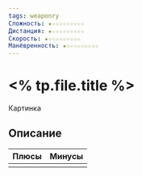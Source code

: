 ```yaml
---
tags: weaponry
Сложность: ★☆☆☆☆☆☆☆☆☆
Дистанция: ★☆☆☆☆☆☆☆☆☆
Скорость: ★☆☆☆☆☆☆☆☆☆
Манёвренность: ★☆☆☆☆☆☆☆☆☆
---
```


# <% tp.file.title %>

Картинка

## Описание

| Плюсы | Минусы |
| ----- | ------ |
|       |        |
